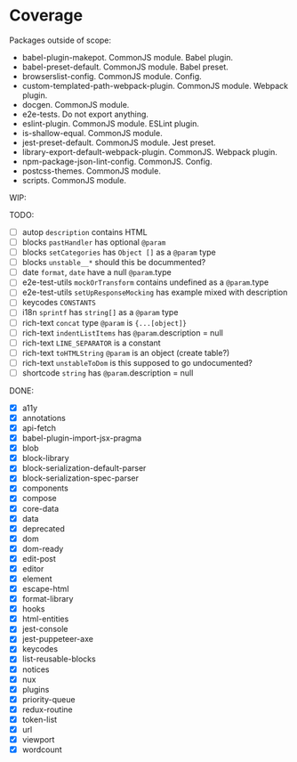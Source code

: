 # Coverage

Packages outside of scope:

- babel-plugin-makepot. CommonJS module. Babel plugin.
- babel-preset-default. CommonJS module. Babel preset.
- browserslist-config. CommonJS module. Config.
- custom-templated-path-webpack-plugin. CommonJS module. Webpack plugin.
- docgen. CommonJS module.
- e2e-tests. Do not export anything.
- eslint-plugin. CommonJS module. ESLint plugin.
- is-shallow-equal. CommonJS module.
- jest-preset-default. CommonJS module. Jest preset.
- library-export-default-webpack-plugin. CommonJS. Webpack plugin.
- npm-package-json-lint-config. CommonJS. Config.
- postcss-themes. CommonJS module.
- scripts. CommonJS module.

WIP:

TODO:

- [ ] autop `description` contains HTML
- [ ] blocks `pastHandler` has optional `@param`
- [ ] blocks `setCategories` has `Object []` as a `@param` type
- [ ] blocks `unstable__*` should this be docummented?
- [ ] date `format`, `date` have a null `@param`.type
- [ ] e2e-test-utils `mockOrTransform` contains undefined as a `@param`.type
- [ ] e2e-test-utils `setUpResponseMocking` has example mixed with description
- [ ] keycodes `CONSTANTS`
- [ ] i18n `sprintf` has `string[]` as a `@param` type
- [ ] rich-text `concat` type `@param` is `{...[object]}`
- [ ] rich-text `indentListItems` has `@param`.description = null
- [ ] rich-text `LINE_SEPARATOR` is a constant
- [ ] rich-text `toHTMLString` `@param` is an object (create table?)
- [ ] rich-text `unstableToDom` is this supposed to go undocumented?
- [ ] shortcode `string` has `@param`.description = null

DONE:

- [x] a11y
- [x] annotations
- [x] api-fetch
- [x] babel-plugin-import-jsx-pragma
- [x] blob
- [x] block-library
- [x] block-serialization-default-parser
- [x] block-serialization-spec-parser
- [x] components
- [x] compose
- [x] core-data
- [x] data
- [x] deprecated
- [x] dom
- [x] dom-ready
- [x] edit-post
- [x] editor
- [x] element
- [x] escape-html
- [x] format-library
- [x] hooks
- [x] html-entities
- [x] jest-console
- [x] jest-puppeteer-axe
- [x] keycodes
- [x] list-reusable-blocks
- [x] notices
- [x] nux
- [x] plugins
- [x] priority-queue
- [x] redux-routine
- [x] token-list
- [x] url
- [x] viewport
- [x] wordcount